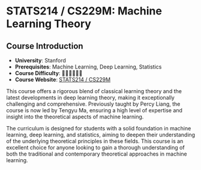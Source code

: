 # STATS214 / CS229M: Machine Learning Theory

## Course Introduction

- **University**: Stanford
- **Prerequisites**: Machine Learning, Deep Learning, Statistics
- **Course Difficulty**: 🌟🌟🌟🌟🌟🌟
- **Course Website**: [STATS214 / CS229M](http://web.stanford.edu/class/stats214/)

This course offers a rigorous blend of classical learning theory and the latest developments in deep learning theory, making it exceptionally challenging and comprehensive. Previously taught by Percy Liang, the course is now led by Tengyu Ma, ensuring a high level of expertise and insight into the theoretical aspects of machine learning. 

The curriculum is designed for students with a solid foundation in machine learning, deep learning, and statistics, aiming to deepen their understanding of the underlying theoretical principles in these fields. This course is an excellent choice for anyone looking to gain a thorough understanding of both the traditional and contemporary theoretical approaches in machine learning.